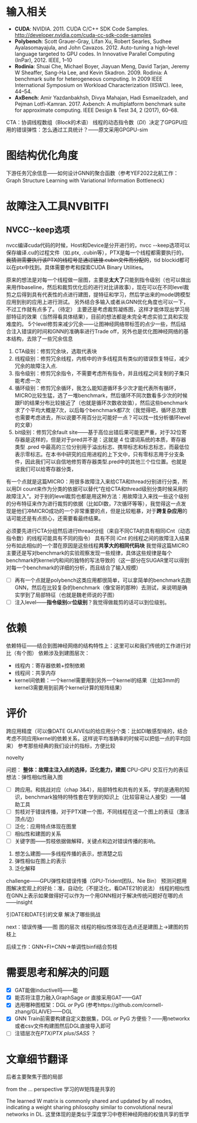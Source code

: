 
# 输入相关
- **CUDA**: NVIDIA. 2011. CUDA C/C++ SDK Code Samples. http://developer.nvidia.com/cuda-cc-sdk-code-samples
- **Polybench**: Scott Grauer-Gray, Lifan Xu, Robert Searles, Sudhee Ayalasomayajula, and John Cavazos. 2012. Auto-tuning a high-level language targeted to GPU codes. In Innovative Parallel Computing (InPar), 2012. IEEE, 1–10
- **Rodinia**: Shuai Che, Michael Boyer, Jiayuan Meng, David Tarjan, Jeremy W Sheaffer, Sang-Ha Lee, and Kevin Skadron. 2009. Rodinia: A benchmark suite for heterogeneous computing. In 2009 IEEE International Symposium on Workload Characterization (IISWC). Ieee, 44–54.
- **AxBench**: Amir Yazdanbakhsh, Divya Mahajan, Hadi Esmaeilzadeh, and Pejman Lotfi-Kamran. 2017. Axbench: A multiplatform benchmark suite for approximate computing. IEEE Design & Test 34, 2 (2017), 60–68.

CTA：协调线程数组（Block的术语）
线程的动态指令数（*DI*）决定了GPGPU应用的错误弹性：怎么通过工具统计？——原文采用GPGPU-sim

# 图结构优化角度
下游任务冗余信息——如何设计GNN的聚合函数（参考YEF2022北航工作：Graph Structure Learning with Variational Information Bottleneck）

# 故障注入工具NVBITFI

## NVCC--keep选项
nvcc编译cuda代码的时候，Host和Device是分开进行的，nvcc --keep选项可以保存编译.cu的过程文件（如.ptx, .cubin等），PTX是每一个线程都需要执行的，~~我猜测需要执行该PTX的线程号是通过链接.cubin文件而分配的~~，tid blockid都可以在ptx中找到。具体需要参考和探索CUDA Binary Utilities。


原来的想法是对每一个线程做一层图，主要是**太大了**只能到指令级别（也可以做出来用作baseline，然后和裁剪优化后的进行对比讲故事），现在可以在不同level裁剪之后得到具有代表性的点进行建图，提特征和学习，然后学出来的model跨模型应用到别的应用上进行测试。
另外结合多输入或者从GNN优化角度也可以一下，不过工作就有点多了。（待定）
主要还是考虑裁剪凝练图，这样才能体现出学习局部特征的效果（当然得看具体结果），目前的想法都是未完全考虑实验工具和实现难度的。
5个level修剪来减少冗余——让图神经网络带标签的点少一些，然后结合注入错误的时间和GNN的准确率进行Trade off，另外也是优化图神经网络的基本结构，去除了一些冗余信息
1. CTA级别：修剪冗余块，选取代表块
2. 线程级别：修剪冗余线程，内核中的许多线程具有类似的错误恢复特征，减少冗余的故障注入点.
3. 指令级别：修剪冗余指令，不需要考虑所有指令，并且线程之间复制的子集只能考虑一次
4. 循环级别：修剪冗余循环，我怎么能知道循环多少次才能代表所有循环，MICRO比较生猛，选了一堆benchmark，然后循环不同次数看多少次的时候跟FI的结果分布比较接近了（也就是循环次数收敛值），然后这些benchmark求了个平均大概是7次，以后每个benchmark都7次（我觉得吧，循环总次数也需要考虑进去，所以说要不用百分比可能好一点？可以找一找分析循环level的文章）
5. bit级别：修剪冗余fault site——基于高位出错后果可能更严重，对于32位寄存器是这样的，但是对于pred并不是：这就是 4 位谓词系统的本质，寄存器类型 .pred 中最高的三位分别用于溢出标志、携带标志和标志标志，而最低位表示零标志。在本书中研究的应用进程的上下文中，只有零标志用于分支条件，因此我们可以自信地修剪寄存器类型.pred中的其他三个位位置。也就是说我们可以给寄存器分类，

有一个点就是这篇MICRO：用很多故障注入来给CTA和thread分别进行分类，所以用DI count来作为分类的依据可以替代“在给CTA和thread级别分类时候采用的故障注入”。对于别的level裁剪也都是用这种方法：用故障注入来找一些这个级别的分布特征来作为进行裁剪的依据（比如DI数，7次循环等等），我觉得这一点发现是他们冲MICRO成功的一个非常重要的点，但是比较粗暴，对于**跨复杂应用**的话可能还是有点担心，还需要看最终结果。

必须要先进行CTA分组然后进行thread分组（来自不同CTA的具有相同iCnt（动态指令数）的线程可能具有不同的指令）
具有不同 iCnt 的线程之间的故障注入结果分布如此相似的一个潜在原因是这些线程**共享大的相同代码块**
我觉得这篇MICRO主要还是写对benchmark的实验观察发现一些规律，具体这些规律是每个benchmark的kernel内和间的独特的写法导致的（这一部分在SUGAR里可以得到对每一个benchmark的详细的分析，而且结合了输入规模）

- [ ] 再有一个点就是polybench这类应用都很简单，可以拿简单的benchmark去跑GNN，然后在比较复杂的benchmark（像宝哥的那种）去测试，来说明是确实学到了局部特征（也就是魏老师说的子图）
- [ ] 注入level——**指令级别**or**位级别**？我觉得做裁剪的话可以到位级别。

# 依赖
依赖特征——结合到图神经网络的结构特性上：这里可以和我们传统的工作进行对比（有个图）
依赖涉及到建图层次：
- 线程内：寄存器依赖+控制依赖
- 线程间：共享内存
- kernel间依赖：一个kernel需要用到另外一个kernel的结果（比如3mm的kernel3需要用到前两个kernel计算的矩阵结果）

# 评价
跨应用精度（可以像DATE GLAIVE似的给应用分个类：比如DI敏感型啥的，结合考虑不同应用kernel的依赖关系，这样说平均准确率的时候可以把低一点的平均回来）
参考那些经典的我们设计的指标，方便比较


novelty


问题：
**整体：故障主注入点的选择，泛化能力，建图**
CPU-GPU 交互行为的表征
想法：弹性相似性融入图

- [ ] 跨应用。和挑战对应（chap 3&4），局部特性和共有的关系，学的是通用的知识，benchmark独特的特性套在学到的知识上（比较容易让人接受）——辅助工具
- [ ] 剪枝对于错误传播，对于PTX建一个图，不同线程在这一个图上的表征（激活顶点/边）
- [ ] 泛化：应用特点体现在图里
- [ ] 相似性和建图的关系
- [ ] 关键字图——剪枝依据做解释，关键点和边对错误传播的影响。

1. 想怎么建图——多线程传播的表示，想清楚之后
2. 弹性相似在图上的表示
3. 泛化解释

challenge——GPU弹性和错误传播（GPU-Trident团队、Nie Bin）
预测问题用图解决宏观上的好处：准，自动化（不提泛化，看DATE21的说法）
线程的相似性在GNN上表示如果做得好可以作为一个用GNN相对于解决传统问题好在哪的点——insight

引DATE和DATE引的文章
解决了哪些挑战

next：错误传播——图
图的层次
线程的相似性体现在选点还是建图上->建图的剪枝上

后续工作：GNN+FI+CNN→单调性binfi结合剪枝






# 需要思考和解决的问题
- [x] GAT能做inductive吗——能
- [x] 能否将注意力融入GraphSage *or* 直接采用GAT——GAT
- [x] 选用哪种图框架：DGL *or* PyG (参考https://github.com/cornell-zhang/GLAIVE)——DGL
- [x] GNN Train前需要构建自定义数据集，DGL *or* PyG 方便些？——用networkx或者csv文件构建图然后DGL直接导入即可
- [ ] 注错层次在*PTX*/*PTX plus*/*SASS* ？

# 文章细节翻译
后者主要聚焦于图的局部

from the ... perspective
学习的W矩阵是共享的

The learned W matrix is commonly shared and updated by all nodes, indicating a weight sharing philosophy similar to convolutional neural networks in DL.
这里体现的是类似于深度学习中卷积神经网络的权值共享的哲学
